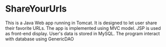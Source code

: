 # ShareYourUrls
This is a Java Web app running in Tomcat.
It is designed to let user share their favorite URLs. The app is implemented using MVC model. JSP is used as front-end display. 
User's data is stored in MySQL. The program interact with database using GenericDAO 
